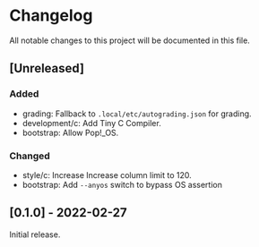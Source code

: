 Changelog
=========

All notable changes to this project will be documented in this file.

[Unreleased]
--------------------

### Added

- grading: Fallback to `.local/etc/autograding.json` for grading.
- development/c: Add Tiny C Compiler.
- bootstrap: Allow Pop!_OS.

### Changed

- style/c: Increase Increase column limit to 120.
- bootstrap: Add `--anyos` switch to bypass OS assertion

[0.1.0] - 2022-02-27
--------------------

Initial release.
